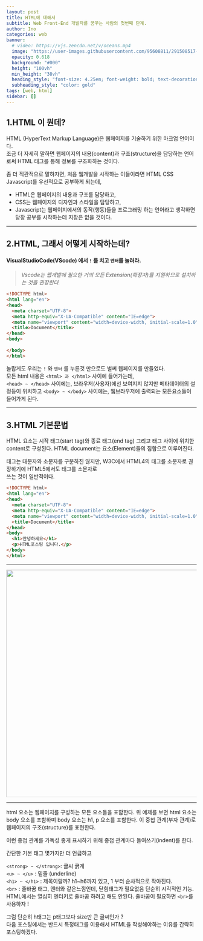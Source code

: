 ```yaml
---
layout: post
title: HTML에 대해서
subtitle: Web Front-End 개발자를 꿈꾸는 사람의 첫번째 단계.
author: Ino
categories: web
banner:
  # video: https://vjs.zencdn.net/v/oceans.mp4
  image: "https://user-images.githubusercontent.com/95608811/291508517-1966009e-4c10-4089-a793-f3f778f31809.png"
  opacity: 0.618
  background: "#000"
  height: "100vh"
  min_height: "38vh"
  heading_style: "font-size: 4.25em; font-weight: bold; text-decoration: underline"
  subheading_style: "color: gold"
tags: [web, html]
sidebar: []
---
```

## 1.HTML 이 뭔데?

HTML (HyperText Markup Language)은 웹페이지를 기술하기 위한 마크업 언어이다.   
조금 더 자세히 말하면 웹페이지의 내용(content)과 구조(structure)을 담당하는 언어로써 HTML 태그를 통해 정보를 구조화하는 것이다.

좀 더 직관적으로 말하자면, 처음 웹개발을 시작하는 이들이라면 HTML CSS Javascript를 우선적으로 공부하게 되는데,   
* HTML은 웹페이지의 내용과 구조를 담당하고,   
* CSS는 웹페이지의 디자인과 스타일을 담당하고,   
* Javascript는 웹페이지에서의 동작(행동)들을 프로그래밍 하는 언어라고 생각하면 당장 공부를 시작하는데 지장은 없을 것이다.

***

## 2.HTML, 그래서 어떻게 시작하는데?

#### VisualStudioCode(VScode) 에서 `!` 를 치고 `엔터`를 눌러라.

> _Vscode는 웹개발에 필요한 거의 모든 Extension(확장자)를 지원하므로 설치하는 것을 권장한다._

```html
<!DOCTYPE html>
<html lang="en">
<head>
  <meta charset="UTF-8">
  <meta http-equiv="X-UA-Compatible" content="IE=edge">
  <meta name="viewport" content="width=device-width, initial-scale=1.0">
  <title>Document</title>
</head>
<body>
  
</body>
</html>
```

놀랍게도 우리는 `!` 와 `엔터` 를 누른것 만으로도 벌써 웹페이지를 만들었다.   
모든 html 내용은 `<html> 과 </html>` 사이에 들어가는데,  
`<head> ~ </head>` 사이에는, 브라우저(사용자)에선 보여지지 않지만 메타데이터의 설정등이 위치하고
`<body> ~ </body>` 사이에는, 웹브라우저에 출력되는 모든요소들이 들어가게 된다.

***

## 3.HTML 기본문법

HTML 요소는 시작 태그(start tag)와 종료 태그(end tag) 그리고 태그 사이에 위치한 content로 구성된다.
HTML document는 요소(Element)들의 집합으로 이루어진다.

태그는 대문자와 소문자를 구분하진 않지만, W3C에서 HTML4의 태그를 소문자로 권장하기에 HTML5에서도 태그를 소문자로   
쓰는 것이 일반적이다.


```html
<!DOCTYPE html>
<html lang="en">
<head>
  <meta charset="UTF-8">
  <meta http-equiv="X-UA-Compatible" content="IE=edge">
  <meta name="viewport" content="width=device-width, initial-scale=1.0">
  <title>Document</title>
</head>
<body>
  <h1>안녕하세요</h1>
  <p>HTML포스팅 입니다.</p>
</body>
</html>
```
   
*** 
<img src="https://user-images.githubusercontent.com/95608811/169938038-2d49f93a-cca9-4f61-843c-44c977ad9f92.png" width="600px">

***
html 요소는 웹페이지를 구성하는 모든 요소들을 포함한다.   위 예제를 보면 html 요소는 body 요소를 포함하며 body 요소는 h1, p 요소를 포함한다. 이 중첩 관계(부자 관계)로 웹페이지의 구조(structure)를 표현한다.   

이런 중첩 관계를 가독성 좋게 표시하기 위해 중첩 관계마다 들여쓰기(indent)를 한다. 

간단한 기본 태그 몇가지만 더 언급하고 
   
`<strong> ~ </strong>`: 글씨 굵게   
`<u> ~ </u>` : 밑줄 (underline)   
`<h1> ~ </h1>` : 제목이랄까? h1~h6까지 있고, 1 부터 순차적으로 작아진다.  
`<br>` : 줄바꿈 태그, 엔터와 같은느낌인데, 닫힘태그가 필요없음 단순히 시각적인 기능.  
HTML에서는 열심히 엔터키로 줄바꿈 하려고 해도 안된다. 
줄바꿈이 필요하면 `<br>`를 사용하자 ! 
    
그럼 단순히 h태그는 p태그보다 size만 큰 글씨인가 ?  
다음 포스팅에서는 반드시 특정태그를 이용해서 HTML을 작성해야하는 이유를 간략히 포스팅하겠다.